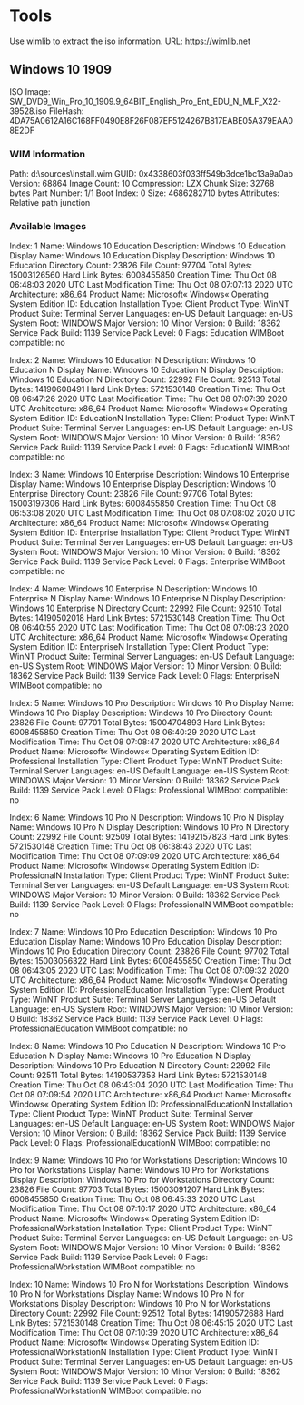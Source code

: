 # Tools

Use wimlib to extract the iso information.
URL: <https://wimlib.net>

## Windows 10 1909

ISO Image: SW_DVD9_Win_Pro_10_1909.9_64BIT_English_Pro_Ent_EDU_N_MLF_X22-39528.iso
FileHash: 4DA75A0612A16C168FF0490E8F26F087EF5124267B817EABE05A379EAA08E2DF

### WIM Information

Path: d:\sources\install.wim
GUID: 0x4338603f033ff549b3dce1bc13a9a0ab
Version: 68864
Image Count: 10
Compression: LZX
Chunk Size: 32768 bytes
Part Number: 1/1
Boot Index: 0
Size: 4686282710 bytes
Attributes: Relative path junction

### Available Images

Index: 1
Name: Windows 10 Education
Description: Windows 10 Education
Display Name: Windows 10 Education
Display Description: Windows 10 Education
Directory Count: 23826
File Count: 97704
Total Bytes: 15003126560
Hard Link Bytes: 6008455850
Creation Time: Thu Oct 08 06:48:03 2020 UTC
Last Modification Time: Thu Oct 08 07:07:13 2020 UTC
Architecture: x86_64
Product Name: Microsoft« Windows« Operating System
Edition ID: Education
Installation Type: Client
Product Type: WinNT
Product Suite: Terminal Server
Languages: en-US
Default Language: en-US
System Root: WINDOWS
Major Version: 10
Minor Version: 0
Build: 18362
Service Pack Build: 1139
Service Pack Level: 0
Flags: Education
WIMBoot compatible: no

Index: 2
Name: Windows 10 Education N
Description: Windows 10 Education N
Display Name: Windows 10 Education N
Display Description: Windows 10 Education N
Directory Count: 22992
File Count: 92513
Total Bytes: 14190608491
Hard Link Bytes: 5721530148
Creation Time: Thu Oct 08 06:47:26 2020 UTC
Last Modification Time: Thu Oct 08 07:07:39 2020 UTC
Architecture: x86_64
Product Name: Microsoft« Windows« Operating System
Edition ID: EducationN
Installation Type: Client
Product Type: WinNT
Product Suite: Terminal Server
Languages: en-US
Default Language: en-US
System Root: WINDOWS
Major Version: 10
Minor Version: 0
Build: 18362
Service Pack Build: 1139
Service Pack Level: 0
Flags: EducationN
WIMBoot compatible: no

Index: 3
Name: Windows 10 Enterprise
Description: Windows 10 Enterprise
Display Name: Windows 10 Enterprise
Display Description: Windows 10 Enterprise
Directory Count: 23826
File Count: 97706
Total Bytes: 15003197306
Hard Link Bytes: 6008455850
Creation Time: Thu Oct 08 06:53:08 2020 UTC
Last Modification Time: Thu Oct 08 07:08:02 2020 UTC
Architecture: x86_64
Product Name: Microsoft« Windows« Operating System
Edition ID: Enterprise
Installation Type: Client
Product Type: WinNT
Product Suite: Terminal Server
Languages: en-US
Default Language: en-US
System Root: WINDOWS
Major Version: 10
Minor Version: 0
Build: 18362
Service Pack Build: 1139
Service Pack Level: 0
Flags: Enterprise
WIMBoot compatible: no

Index: 4
Name: Windows 10 Enterprise N
Description: Windows 10 Enterprise N
Display Name: Windows 10 Enterprise N
Display Description: Windows 10 Enterprise N
Directory Count: 22992
File Count: 92510
Total Bytes: 14190502018
Hard Link Bytes: 5721530148
Creation Time: Thu Oct 08 06:40:55 2020 UTC
Last Modification Time: Thu Oct 08 07:08:23 2020 UTC
Architecture: x86_64
Product Name: Microsoft« Windows« Operating System
Edition ID: EnterpriseN
Installation Type: Client
Product Type: WinNT
Product Suite: Terminal Server
Languages: en-US
Default Language: en-US
System Root: WINDOWS
Major Version: 10
Minor Version: 0
Build: 18362
Service Pack Build: 1139
Service Pack Level: 0
Flags: EnterpriseN
WIMBoot compatible: no

Index: 5
Name: Windows 10 Pro
Description: Windows 10 Pro
Display Name: Windows 10 Pro
Display Description: Windows 10 Pro
Directory Count: 23826
File Count: 97701
Total Bytes: 15004704893
Hard Link Bytes: 6008455850
Creation Time: Thu Oct 08 06:40:29 2020 UTC
Last Modification Time: Thu Oct 08 07:08:47 2020 UTC
Architecture: x86_64
Product Name: Microsoft« Windows« Operating System
Edition ID: Professional
Installation Type: Client
Product Type: WinNT
Product Suite: Terminal Server
Languages: en-US
Default Language: en-US
System Root: WINDOWS
Major Version: 10
Minor Version: 0
Build: 18362
Service Pack Build: 1139
Service Pack Level: 0
Flags: Professional
WIMBoot compatible: no

Index: 6
Name: Windows 10 Pro N
Description: Windows 10 Pro N
Display Name: Windows 10 Pro N
Display Description: Windows 10 Pro N
Directory Count: 22992
File Count: 92509
Total Bytes: 14192157823
Hard Link Bytes: 5721530148
Creation Time: Thu Oct 08 06:38:43 2020 UTC
Last Modification Time: Thu Oct 08 07:09:09 2020 UTC
Architecture: x86_64
Product Name: Microsoft« Windows« Operating System
Edition ID: ProfessionalN
Installation Type: Client
Product Type: WinNT
Product Suite: Terminal Server
Languages: en-US
Default Language: en-US
System Root: WINDOWS
Major Version: 10
Minor Version: 0
Build: 18362
Service Pack Build: 1139
Service Pack Level: 0
Flags: ProfessionalN
WIMBoot compatible: no

Index: 7
Name: Windows 10 Pro Education
Description: Windows 10 Pro Education
Display Name: Windows 10 Pro Education
Display Description: Windows 10 Pro Education
Directory Count: 23826
File Count: 97702
Total Bytes: 15003056322
Hard Link Bytes: 6008455850
Creation Time: Thu Oct 08 06:43:05 2020 UTC
Last Modification Time: Thu Oct 08 07:09:32 2020 UTC
Architecture: x86_64
Product Name: Microsoft« Windows« Operating System
Edition ID: ProfessionalEducation
Installation Type: Client
Product Type: WinNT
Product Suite: Terminal Server
Languages: en-US
Default Language: en-US
System Root: WINDOWS
Major Version: 10
Minor Version: 0
Build: 18362
Service Pack Build: 1139
Service Pack Level: 0
Flags: ProfessionalEducation
WIMBoot compatible: no

Index: 8
Name: Windows 10 Pro Education N
Description: Windows 10 Pro Education N
Display Name: Windows 10 Pro Education N
Display Description: Windows 10 Pro Education N
Directory Count: 22992
File Count: 92511
Total Bytes: 14190537353
Hard Link Bytes: 5721530148
Creation Time: Thu Oct 08 06:43:04 2020 UTC
Last Modification Time: Thu Oct 08 07:09:54 2020 UTC
Architecture: x86_64
Product Name: Microsoft« Windows« Operating System
Edition ID: ProfessionalEducationN
Installation Type: Client
Product Type: WinNT
Product Suite: Terminal Server
Languages: en-US
Default Language: en-US
System Root: WINDOWS
Major Version: 10
Minor Version: 0
Build: 18362
Service Pack Build: 1139
Service Pack Level: 0
Flags: ProfessionalEducationN
WIMBoot compatible: no

Index: 9
Name: Windows 10 Pro for Workstations
Description: Windows 10 Pro for Workstations
Display Name: Windows 10 Pro for Workstations
Display Description: Windows 10 Pro for Workstations
Directory Count: 23826
File Count: 97703
Total Bytes: 15003091207
Hard Link Bytes: 6008455850
Creation Time: Thu Oct 08 06:45:33 2020 UTC
Last Modification Time: Thu Oct 08 07:10:17 2020 UTC
Architecture: x86_64
Product Name: Microsoft« Windows« Operating System
Edition ID: ProfessionalWorkstation
Installation Type: Client
Product Type: WinNT
Product Suite: Terminal Server
Languages: en-US
Default Language: en-US
System Root: WINDOWS
Major Version: 10
Minor Version: 0
Build: 18362
Service Pack Build: 1139
Service Pack Level: 0
Flags: ProfessionalWorkstation
WIMBoot compatible: no

Index: 10
Name: Windows 10 Pro N for Workstations
Description: Windows 10 Pro N for Workstations
Display Name: Windows 10 Pro N for Workstations
Display Description: Windows 10 Pro N for Workstations
Directory Count: 22992
File Count: 92512
Total Bytes: 14190572688
Hard Link Bytes: 5721530148
Creation Time: Thu Oct 08 06:45:15 2020 UTC
Last Modification Time: Thu Oct 08 07:10:39 2020 UTC
Architecture: x86_64
Product Name: Microsoft« Windows« Operating System
Edition ID: ProfessionalWorkstationN
Installation Type: Client
Product Type: WinNT
Product Suite: Terminal Server
Languages: en-US
Default Language: en-US
System Root: WINDOWS
Major Version: 10
Minor Version: 0
Build: 18362
Service Pack Build: 1139
Service Pack Level: 0
Flags: ProfessionalWorkstationN
WIMBoot compatible: no
